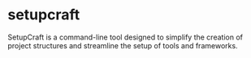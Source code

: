 # setupcraft
SetupCraft is a command-line tool designed to simplify the creation of project structures and streamline the setup of tools and frameworks.
